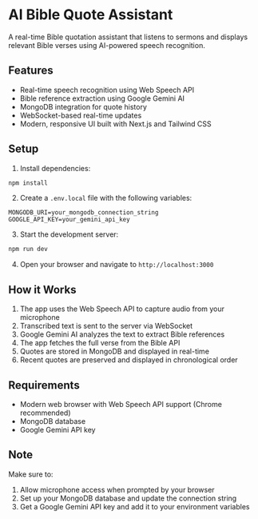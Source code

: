 # AI Bible Quote Assistant

A real-time Bible quotation assistant that listens to sermons and displays relevant Bible verses using AI-powered speech recognition.

## Features

- Real-time speech recognition using Web Speech API
- Bible reference extraction using Google Gemini AI
- MongoDB integration for quote history
- WebSocket-based real-time updates
- Modern, responsive UI built with Next.js and Tailwind CSS

## Setup

1. Install dependencies:
```bash
npm install
```

2. Create a `.env.local` file with the following variables:
```
MONGODB_URI=your_mongodb_connection_string
GOOGLE_API_KEY=your_gemini_api_key
```

3. Start the development server:
```bash
npm run dev
```

4. Open your browser and navigate to `http://localhost:3000`

## How it Works

1. The app uses the Web Speech API to capture audio from your microphone
2. Transcribed text is sent to the server via WebSocket
3. Google Gemini AI analyzes the text to extract Bible references
4. The app fetches the full verse from the Bible API
5. Quotes are stored in MongoDB and displayed in real-time
6. Recent quotes are preserved and displayed in chronological order

## Requirements

- Modern web browser with Web Speech API support (Chrome recommended)
- MongoDB database
- Google Gemini API key

## Note

Make sure to:
1. Allow microphone access when prompted by your browser
2. Set up your MongoDB database and update the connection string
3. Get a Google Gemini API key and add it to your environment variables

